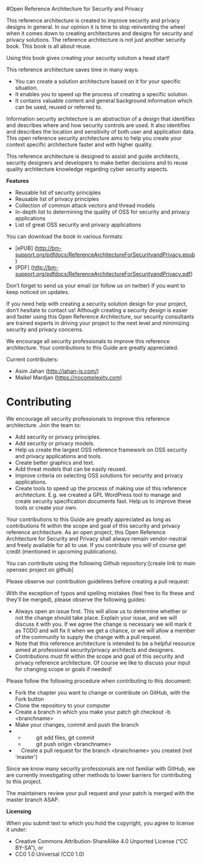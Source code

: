 #Open Reference Architecture for Security and Privacy

This reference architecture is created to improve security and privacy designs in general. In our opinion it is time to stop reinventing the wheel when it comes down to creating architectures and designs for security and privacy solutions. The reference architecture is not just another security book. This book is all about reuse.

Using this book gives creating your security solution a head start!

This reference architecture saves time in many ways:

* You can create a solution architecture based on it for your specific situation.
* It enables you to speed up the process of creating a specific solution.
* It contains valuable content and general background information which can be used, reused or referred to.


Information security architecture is an abstraction of a design that identifies and describes where and how security controls are used. It also identifies and describes the location and sensitivity of both user and application data. This open reference security architecture aims to help you create your context specific architecture faster and with higher quality.

This reference architecture is designed to assist and guide architects, security designers and developers to make better decisions and to reuse quality architecture knowledge regarding cyber security aspects.

**Features**

* Reusable list of security principles
* Reusable list of privacy principles
* Collection of common attack vectors and thread models
* In-depth list to determining the quality of OSS for security and privacy applications
* List of great OSS security and privacy applications

You can download the book in various formats:

*  [ePUB] (http://bm-support.org/pdfdocs/ReferenceArchitectureForSecurityandPrivacy.epub)
*  [PDF] (http://bm-support.org/pdfdocs/ReferenceArchitectureForSecurityandPrivacy.pdf)

Don’t forget to send us your email (or follow us on twitter) if you want to keep noticed on updates.

If you need help with creating a security solution design for your project, don’t hesitate to contact us! Although creating a security design is easier and faster using this Open Reference Architecture, our security consultants are trained experts in driving your project to the next level and minimizing security and privacy concerns.

We encourage all security professionals to improve this reference architecture. Your contributions to this Guide are greatly appreciated.

Current contributers:
* Asim Jahan (http://jahan-is.com/)
* Maikel Mardjan (https://nocomplexity.com)


Contributing
============

We encourage all security professionals to improve this reference architecture. Join the team to:

-   Add security or privacy principles.
-   Add security or privacy models.
-   Help us create the largest OSS reference framework on OSS security and privacy applications and tools.
-   Create better graphics and text.
-   Add threat models that can be easily reused.
-   Improve criteria on selecting OSS solutions for security and privacy applications.
-   Create tools to speed up the process of making use of this reference architecture. E.g. we created a GPL WordPress tool to manage and create security specification documents fast. Help us to improve these tools or create your own. 

Your contributions to this Guide are greatly appreciated as long as contributions fit within the scope and goal of this security and privacy reference architecture. As an open project, this Open Reference Architecture for Security and Privacy shall always remain vendor-neutral and freely available for all to use. If you contribute you will of course get credit (mentioned in upcoming publications). 

You can contribute using the following Github repository:\[create link to main opensec project on github\]

Please observe our contribution guidelines before creating a pull request:

With the exception of typos and spelling mistakes (feel free to fix these and they'll be merged), please observe the following guides:

-   Always open an issue first. This will allow us to determine whether or not the change should take place. Explain your issue, and we will discuss it with you. If we agree the change is necessary we will mark it as TODO and will fix it when we get a chance, or we will allow a member of the community to supply the change with a pull request.
-   Note that this reference architecture is intended to be a helpful resource aimed at professional security/privacy architects and designers.  
-   Contributions must fit within the scope and goal of this security and privacy reference architecture. Of course we like to discuss your input for changing scope or goals if needed!

Please follow the following procedure when contributing to this document:

-   Fork the chapter you want to change or contribute on GitHub, with the Fork button
-   Clone the repository to your computer
-   Create a branch in which you make your patch git checkout -b &lt;branchname&gt;
-   Make your changes, commit and push the branch
-   -           git add files, git commit
    -           git push origin &lt;branchname&gt;
-       Create a pull request for the branch &lt;branchname&gt; you created (not 'master')

Since we know many security professionals are not familiar with GitHub, we are currently investigating other methods to lower barriers for contributing to this project. 

The maintainers review your pull request and your patch is merged with the master branch ASAP.

**Licensing**

When you submit text to which you hold the copyright, you agree to license it under:

-   Creative Commons Attribution-ShareAlike 4.0 Unported License (“CC BY-SA”), or 
-   CC0 1.0 Universal (CC0 1.0) 


